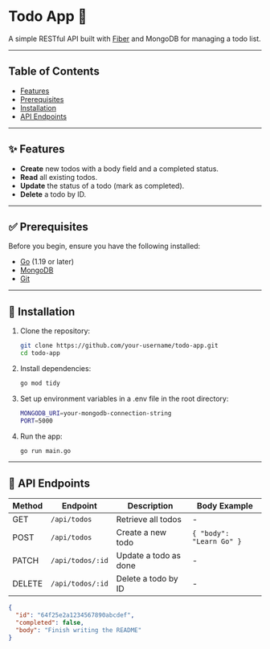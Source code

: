 # Todo App 🚀

A simple RESTful API built with [Fiber](https://gofiber.io/) and MongoDB for managing a todo list.

---

## Table of Contents
- [Features](#features)
- [Prerequisites](#prerequisites)
- [Installation](#installation)
- [API Endpoints](#api-endpoints)

---

## ✨ Features

- **Create** new todos with a body field and a completed status.
- **Read** all existing todos.
- **Update** the status of a todo (mark as completed).
- **Delete** a todo by ID.

---

## ✅ Prerequisites

Before you begin, ensure you have the following installed:

- [Go](https://go.dev/) (1.19 or later)
- [MongoDB](https://www.mongodb.com/)
- [Git](https://git-scm.com/)

---

## 🚀 Installation

1. Clone the repository:
   ```bash
   git clone https://github.com/your-username/todo-app.git
   cd todo-app

2. Install dependencies:
    ```bash
    go mod tidy

3. Set up environment variables in a .env file in the root directory:
    ```bash
    MONGODB_URI=your-mongodb-connection-string
    PORT=5000

4. Run the app:
    ```bash
    go run main.go
    
---

## 🔗 API Endpoints
| Method | Endpoint         | Description              | Body Example                       |
|--------|------------------|--------------------------|-------------------------------------|
| GET    | `/api/todos`     | Retrieve all todos       | -                                   |
| POST   | `/api/todos`     | Create a new todo        | `{ "body": "Learn Go" }`           |
| PATCH  | `/api/todos/:id` | Update a todo as done    | -                                   |
| DELETE | `/api/todos/:id` | Delete a todo by ID      | -                                   |

```json
{
  "id": "64f25e2a1234567890abcdef",
  "completed": false,
  "body": "Finish writing the README"
}

